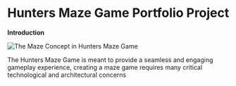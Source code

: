 # **Hunters Maze Game Portfolio Project**

**Introduction**

![The Maze Concept in Hunters Maze Game](./assets/gray-labyrinth-complex-problem-solving-concept.jpg)

The Hunters Maze Game is meant to provide a seamless and engaging gameplay experience, creating a maze game requires many critical technological and architectural concerns


